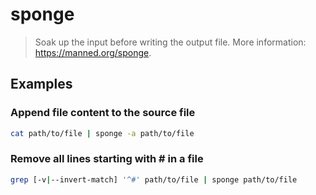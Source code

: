 # sponge

> Soak up the input before writing the output file. More information: <https://manned.org/sponge>.

## Examples

### Append file content to the source file

```bash
cat path/to/file | sponge -a path/to/file
```

### Remove all lines starting with # in a file

```bash
grep [-v|--invert-match] '^#' path/to/file | sponge path/to/file
```
